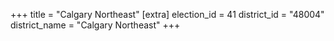 +++
title = "Calgary Northeast"
[extra]
election_id = 41
district_id = "48004"
district_name = "Calgary Northeast"
+++
